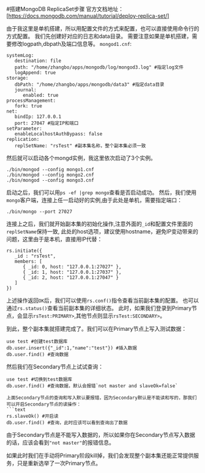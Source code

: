 #搭建MongoDB ReplicaSet步骤
官方文档地址：[https://docs.mongodb.com/manual/tutorial/deploy-replica-set/]

由于我这里是单机搭建，所以用配置文件的方式来配置，也可以直接使用命令行的方式配置。
我们先创建好对应的日志和data目录。
需要注意如果是单机搭建，需要修改logpath,dbpath及端口信息等。
`mongod1.cnf`:
```text
systemLog:
   destination: file
   path: "/home/zhangbo/apps/mongodb/log/mongod3.log" #指定log文件
   logAppend: true
storage:
   dbPath: "/home/zhangbo/apps/mongodb/data3" #指定data目录
   journal:
      enabled: true
processManagement:
   fork: true
net:
   bindIp: 127.0.0.1
   port: 27047 #指定IP和端口
setParameter:
   enableLocalhostAuthBypass: false
replication:
   replSetName: "rsTest" #副本集名称，整个副本集必须一致
```
然后就可以启动各个mongd实例，我这里依次启动了3个实例。
```text
./bin/mongod --config mongo1.cnf
./bin/mongod --config mongo2.cnf
./bin/mongod --config mongo3.cnf
```
启动之后，我们可以用`ps -ef |grep mongo`查看是否启动成功。
然后，我们使用`mongo`客户端，连接上任一启动好的实例,由于此处是单机，需要指定端口：
```text
./bin/mongo --port 27027
```
连接上之后，我们就开始副本集的初始化操作,注意外面的`_id`和配置文件里面的`replSetName`保持一致,
此处的host选项，建议使用hostname，避免IP变动带来的问题，这里由于是本机，直接用IP代替：
```text
rs.initiate({
   _id : "rsTest",
   members: [
      { _id: 0, host: "127.0.0.1:27027" },
      { _id: 1, host: "127.0.0.1:27037" },
      { _id: 2, host: "127.0.0.1:27047" }
   ]
})
```
上述操作返回`OK`后，我们可以使用`rs.conf()`指令查看当前副本集的配置。
也可以通过`rs.status()`查看当前副本集的详细状态。
此时，如果我们登录到Primary节点，会显示`rsTest:PRIMARY>`,其他节点则显示`rsTest:SECONDARY>`。

到此，整个副本集就搭建完成了。我们可以在Primary节点上写入测试数据：
```text
use test #创建test数据库
db.user.insert({"_id":1,"name":"test"}) #插入数据
db.user.find() #查询数据
```
然后我们在Secondary节点上试试查询：
```text
use test #切换到test数据库
db.user.find() #查询数据，默认会报错`not master and slaveOk=false`

上面Secondary节点的查询和写入默认要报错，因为Secondary默认是不能读和写的，那我们可以开启Secondary节点的读操作：
```text
rs.slaveOk() #开启读
db.user.find() #查询，此时应该可以看到查询出了数据
```
由于Secondary节点是不能写入数据的，所以如果你在Secondary节点写入数据的话，应该会看到`"not master"`的报错信息。

如果此时我们在手动将Primary阶段kill掉，我们会发现整个副本集还能正常提供服务，只是重新选举了一次Primary节点。